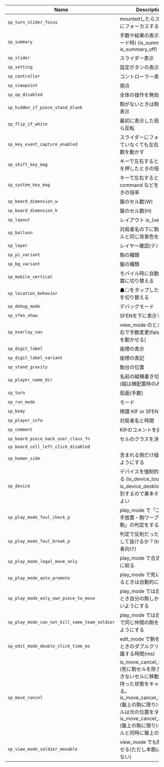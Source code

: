 | Name                                          | Description                                                                                                                                                                                                                                        | Default                         |                        |
|-----------------------------------------------|----------------------------------------------------------------------------------------------------------------------------------------------------------------------------------------------------------------------------------------------------|---------------------------------|------------------------|
| `sp_turn_slider_focus`                        | mountedしたらスライダーにフォーカスする？                                                                                                                                                                                                          | "is_turn_slider_focus_on"       |                        |
| `sp_summary`                                  | 手数や結果の表示(再生モード時) (is_summary_on is_summary_off)                                                                                                                                                                                      | "is_summary_off"                |                        |
| `sp_slider`                                   | スライダー表示                                                                                                                                                                                                                                     | "is_slider_off"                 |                        |
| `sp_setting`                                  | 設定ボタンの表示                                                                                                                                                                                                                                   | "is_setting_off"                |                        |
| `sp_controller`                               | コントローラー表示                                                                                                                                                                                                                                 | "is_controller_off"             |                        |
| `sp_viewpoint`                                | 視点                                                                                                                                                                                                                                               | "black"                         |                        |
| `sp_op_disabled`                              | 全体の操作を無効化                                                                                                                                                                                                                                 | false                           |                        |
| `sp_hidden_if_piece_stand_blank`              | 駒がないときは駒台側を非表示                                                                                                                                                                                                                       | false                           |                        |
| `sp_flip_if_white`                            | 最初に表示した局面が△なら反転                                                                                                                                                                                                                     | false                           |                        |
| `sp_key_event_capture_enabled`                | スライダーにフォーカスしていなくても左右キーで手数を動かす                                                                                                                                                                                         | false                           |                        |
| `sp_shift_key_mag`                            | キーで左右するとき shift を押したときの倍率                                                                                                                                                                                                        | 10                              |                        |
| `sp_system_key_mag`                           | キーで左右するとき command などを押したときの倍率                                                                                                                                                                                                  | 50                              |                        |
| `sp_board_dimension_w`                        | 盤のセル数(W)                                                                                                                                                                                                                                      | 9                               |                        |
| `sp_board_dimension_h`                        | 盤のセル数(H)                                                                                                                                                                                                                                      | 9                               |                        |
| `sp_layout`                                   | レイアウト is_(vertical\                                                                                                                                                                                                                           | horizontal)                     | "is_layout_horizontal" |
| `sp_balloon`                                  | 対局者名の下に駒数スタイルと同じ背景色を置く                                                                                                                                                                                                       | "is_balloon_on"                 |                        |
| `sp_layer`                                    | レイヤー確認(デバッグ用)                                                                                                                                                                                                                           | "is_layer_off"                  |                        |
| `sp_pi_variant`                               | 駒の種類                                                                                                                                                                                                                                           | "is_pi_variant_a"               |                        |
| `sp_bg_variant`                               | 盤の種類                                                                                                                                                                                                                                           | "is_bg_variant_none"            |                        |
| `sp_mobile_vertical`                          | モバイル時に自動的に縦配置に切り替える                                                                                                                                                                                                             | "is_mobile_vertical_on"         |                        |
| `sp_location_behavior`                        | ☗☖をタップしたとき視点を切り替える                                                                                                                                                                                                                 | "is_location_flip_on"           |                        |
| `sp_debug_mode`                               | デバッグモード                                                                                                                                                                                                                                     | "is_debug_mode_off"             |                        |
| `sp_sfen_show`                                | SFENを下に表示する                                                                                                                                                                                                                                 | "is_sfen_show_off"              |                        |
| `sp_overlay_nav`                              | view_mode のとき盤の左右で手数変更(falseなら駒を動かせる)                                                                                                                                                                                          | "is_overlay_nav_off"            |                        |
| `sp_digit_label`                              | 座標の表示                                                                                                                                                                                                                                         | "is_digit_label_off"            |                        |
| `sp_digit_label_variant`                      | 座標の表記                                                                                                                                                                                                                                         | "is_digit_label_variant_kanji"  |                        |
| `sp_stand_gravity`                            | 駒台の位置                                                                                                                                                                                                                                         | "is_stand_gravity_bottom"       |                        |
| `sp_player_name_dir`                          | 名前の縦横書き切り替え(縦は横配置時のみ有効)                                                                                                                                                                                                       | "is_player_name_dir_horizontal" |                        |
| `sp_turn`                                     | 局面(手数)                                                                                                                                                                                                                                         | -1                              |                        |
| `sp_run_mode`                                 | モード                                                                                                                                                                                                                                             | "view_mode"                     |                        |
| `sp_body`                                     | 棋譜 KIF or SFEN                                                                                                                                                                                                                                   | null                            |                        |
| `sp_player_info`                              | 対局者名と時間                                                                                                                                                                                                                                     | null                            |                        |
| `sp_comment`                                  | KIFのコメントを表示する                                                                                                                                                                                                                            | "is_comment_on"                 |                        |
| `sp_board_piece_back_user_class_fn`           | セルのクラスを決める処理                                                                                                                                                                                                                           | null                            |                        |
| `sp_board_cell_left_click_disabled`           |                                                                                                                                                                                                                                                    |                                 |                        |
| `sp_human_side`                               | 含まれる側だけ操作できるようにする                                                                                                                                                                                                                 | "both"                          |                        |
| `sp_device`                                   | デバイスを強制的に指定する (is_device_touch is_device_desktop) 自動判別するので基本そのままでよい                                                                                                                                                  | null                            |                        |
| `sp_play_mode_foul_check_p`                   | play_mode で「二歩・王手放置・駒ワープ・死に駒」の判定をするか？                                                                                                                                                                                   | true                            |                        |
| `sp_play_mode_foul_break_p`                   | 判定で反則だったら emit して抜けるか？(true: 初心者向け)                                                                                                                                                                                           | false                           |                        |
| `sp_play_mode_legal_move_only`                | play_mode で合法手のみに絞る                                                                                                                                                                                                                       | true                            |                        |
| `sp_play_mode_auto_promote`                   | play_mode で死に駒になるときは自動的に成る                                                                                                                                                                                                         | true                            |                        |
| `sp_play_mode_only_own_piece_to_move`         | play_mode では自分手番とき自分の駒しか動かせないようにする                                                                                                                                                                                         | true                            |                        |
| `sp_play_mode_can_not_kill_same_team_soldier` | play_mode では自分の駒で同じ仲間の駒を取れないようにする                                                                                                                                                                                           | true                            |                        |
| `sp_edit_mode_double_click_time_ms`           | edit_mode で駒を反転するときのダブルクリックと認識する時間(ms)                                                                                                                                                                                     | 350                             |                        |
| `sp_move_cancel`                              | is_move_cancel_standard: (死に駒セルを除き)移動できないセルに移動したとき持った状態をキャンセルする。is_move_cancel_reality: (盤上の駒に限り)キャンセルは元の位置をタップ。is_move_cancel_rehold: (盤上の駒に限り)キャンセルと同時に盤上の駒を持つ | "is_move_cancel_standard"       |                        |
| `sp_view_mode_soldier_movable`                | view_mode でも駒を動かせる(ただし本筋は破壊しない)                                                                                                                                                                                                 | true                            |                        |
